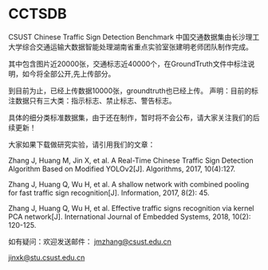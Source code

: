 # CCTSDB
CSUST Chinese Traffic Sign Detection Benchmark
中国交通数据集由长沙理工大学综合交通运输大数据智能处理湖南省重点实验室张建明老师团队制作完成。


其中包含图片近20000张，交通标志近40000个，在GroundTruth文件中标注说明，如今将全部公开,先上传部分。

到目前为止，已经上传数据10000张，groundtruth也已经上传。
声明：目前的标注数据只有三大类：指示标志、禁止标志、警告标志。

具体的细分类标准数据集，由于还在制作，暂时将不会公布，请大家关注我们的后续更新！

大家如果下载做研究实验，请引用我们的文章：


Zhang J, Huang M, Jin X, et al. A Real-Time Chinese Traffic Sign Detection Algorithm Based on Modified YOLOv2[J]. Algorithms, 2017, 10(4):127.

Zhang J, Huang Q, Wu H, et al. A shallow network with combined pooling for fast traffic sign recognition[J]. Information, 2017, 8(2): 45.

Zhang J, Huang Q, Wu H, et al. Effective traffic signs recognition via kernel PCA network[J]. International Journal of Embedded Systems, 2018, 10(2): 120-125.

如有疑问：欢迎发送邮件：
jmzhang@csust.edu.cn

jinxk@stu.csust.edu.cn
